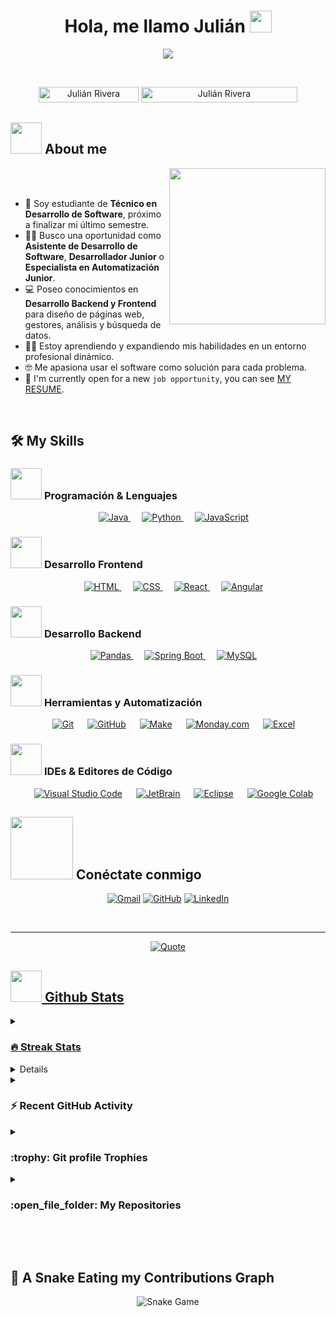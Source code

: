 <h1 align="center">Hola, me llamo Julián <img src="https://media.giphy.com/media/hvRJCLFzcasrR4ia7z/giphy.gif" width="35"></h1>
<p align="center">
  <a href="https://github.com/DenverCoder1/readme-typing-svg"><img src="https://readme-typing-svg.herokuapp.com?font=Time+New+Roman&color=%23C8BE25&size=25&center=true&vCenter=true&width=600&height=100&lines=Estudiante+de+Desarrollo+de+Software;Desarrollador+Backend+%26+Frontend;Especialista+en+Automatización;Siempre+aprendiendo+nuevas+cosas"></a>
</p>

<br>

<p align="center"> 
  <img src="https://komarev.com/ghpvc/?username=riveravalenciajulian&label=Profile%20views&color=0047AB&style=plastic?" alt="Julián Rivera" height=25px, width=160px/> 
  <img src="https://enfsgag3ayy6w9q.m.pipedream.net/&style=plastic" alt="Julián Rivera" target="_blank" height=25px, width=250px/> 
</p>

## <picture><img src = "https://github.com/7oSkaaa/7oSkaaa/blob/main/Images/about_me.gif?raw=true" width = 50px></picture> About me

<picture> <img align="right" src="https://github.com/7oSkaaa/7oSkaaa/blob/main/Images/Right_Side.gif?raw=true" width = 250px></picture>

<br><br>

- :school: Soy estudiante de **Técnico en Desarrollo de Software**, próximo a finalizar mi último semestre.
- :technologist: Busco una oportunidad como **Asistente de Desarrollo de Software**, **Desarrollador Junior** o **Especialista en Automatización Junior**.
- :computer: Poseo conocimientos en **Desarrollo Backend y Frontend** para diseño de páginas web, gestores, análisis y búsqueda de datos.
- :student: Estoy aprendiendo y expandiendo mis habilidades en un entorno profesional dinámico.
- :nerd_face: Me apasiona usar el software como solución para cada problema.
- :thinking: I'm currently open for a new `job opportunity`, you can see [MY RESUME](https://github.com/riveravalenciajulian/portafolio-personal/blob/main/CV%20Juli%C3%A1n%20Rivera.pdf).
<br>

## 🛠️ My Skills

### <picture> <img src = "https://github.com/7oSkaaa/7oSkaaa/blob/main/Images/Programming_Languages.gif?raw=true" width = 50px>  </picture> Programación & Lenguajes

<p align="center"> 
  &emsp; 
  <a href="https://www.java.com" target="_blank"> 
    <img alt="Java" src="https://img.shields.io/badge/Java-%23007396.svg?style=plastic&logo=java&logoColor=white">
  </a>
  &emsp;
  <a href="https://www.python.org" target="_blank">
    <img alt="Python" src="https://img.shields.io/badge/Python%20-%2314354C.svg?style=plastic&logo=python&logoColor=white">
  </a>
  &emsp;
  <a href="https://developer.mozilla.org/en-US/docs/Web/JavaScript" target="_blank"> 
     <img alt="JavaScript" src="https://img.shields.io/badge/JavaScript%20-%23F7DF1E.svg?style=plastic&logo=javascript&logoColor=black">
   </a>
</p>

### <picture> <img src = "https://github.com/7oSkaaa/7oSkaaa/blob/main/Images/Front_End.gif?raw=true" width = 50px>  </picture> Desarrollo Frontend

<p align="center"> 
  &emsp; 
  <a href="https://www.w3.org/html/" target="_blank"> 
    <img alt="HTML" src="https://img.shields.io/badge/HTML5%20-%23E34F26.svg?style=plastic&logo=html5&logoColor=white">
  </a>   
  &emsp;
  <a href="https://www.w3schools.com/css/" target="_blank">
    <img alt="CSS" src="https://img.shields.io/badge/CSS%20-%231572B6.svg?style=plastic&logo=css3&logoColor=white">
  </a> 
  &emsp;
  <a href="https://react.dev" target="_blank">
    <img alt="React" src="https://img.shields.io/badge/react-%2361DAFB.svg?style=plastic&logo=React&logoColor=black">
  </a>
  &emsp;
  <a href="https://angular.io" target="_blank">
    <img alt="Angular" src="https://img.shields.io/badge/angular-%23DD0031.svg?style=plastic&logo=angular&logoColor=white">
  </a>
</p>

### <picture> <img src = "https://github.com/7oSkaaa/7oSkaaa/blob/main/Images/Back_End.gif?raw=true" width = 50px>  </picture> Desarrollo Backend

<p align="center"> 
  &emsp; 
  <a href="https://pandas.pydata.org/" target="_blank">
    <img alt="Pandas" src="https://img.shields.io/badge/pandas-%23150458.svg?style=plastic&logo=pandas&logoColor=white">
  </a>
  &emsp;
  <a href="https://spring.io/projects/spring-boot" target="_blank"> 
    <img alt="Spring Boot" src="https://img.shields.io/badge/spring%20boot-%236DB33F.svg?style=plastic&logo=spring%20boot&logoColor=white">
  </a>
  &emsp;
  <a href="https://www.mysql.com/" target="_blank">
    <img alt="MySQL" src="https://img.shields.io/badge/mysql-%2300f.svg?style=plastic&logo=mysql&logoColor=white">
  </a>
</p>

### <picture> <img src = "https://github.com/7oSkaaa/7oSkaaa/blob/main/Images/Software_Tools.gif?raw=true" width = 50px>  </picture> Herramientas y Automatización

<p align="center">
  &emsp;
  <a href="#"><img alt="Git" src="https://img.shields.io/badge/Git%20-%23F05033.svg?style=plastic&logo=git&logoColor=white"></a>
  &emsp;
  <a href="#"><img alt="GitHub" src="https://img.shields.io/badge/github-%23181717.svg?style=plastic&logo=github&logoColor=white"></a>
  &emsp;
  <a href="#"><img alt="Make" src="https://img.shields.io/badge/Make-%23FFFFFF.svg?style=plastic&logo=make&logoColor=black"></a>
  &emsp;
  <a href="#"><img alt="Monday.com" src="https://img.shields.io/badge/Monday.com-%230073ea.svg?style=plastic&logo=monday.com&logoColor=white"></a>
  &emsp;
  <a href="#"><img alt="Excel" src="https://img.shields.io/badge/excel-%23217346.svg?style=plastic&logo=microsoft%20excel&logoColor=white"></a>
</p>

### <picture> <img src = "https://github.com/7oSkaaa/7oSkaaa/blob/main/Images/IDEs.gif?raw=true" width = 50px>  </picture> IDEs & Editores de Código

<p align="center">
  &emsp;
  <a href="#"><img alt="Visual Studio Code" src="https://img.shields.io/badge/Visual%20Studio%20Code-0078d7.svg?style=plastic&logo=visual-studio-code&logoColor=white"></a>
  &emsp;
  <a href="#"><img alt="JetBrain" src="https://img.shields.io/badge/jetbrains-%23000000.svg?style=plastic&logo=jetbrains&logoColor=white" /></a>
  &emsp;
  <a href="#"><img alt="Eclipse" src="https://img.shields.io/badge/eclipse%20ide-%232C2255.svg?&style=plastic&logo=eclipse%20ide&logoColor=white" /></a>
  &emsp;
  <a href="#"><img alt="Google Colab" src="https://img.shields.io/badge/Colab-F9AB00?style=plastic&logo=googlecolab&logoColor=white" /></a>
</p>

## <picture> <img src = "https://github.com/7oSkaaa/7oSkaaa/blob/main/Images/Connect-with-me.gif?raw=true" width="100px"> </picture> Conéctate conmigo
<p align="center">
  <a href="mailto:riveravalenciajulian@gmail.com"><img img src="https://img.shields.io/badge/gmail-%23EA4335.svg?style=plastic&logo=gmail&logoColor=white" alt="Gmail"/></a>
  <a href="https://github.com/riveravalenciajulian"><img src="https://img.shields.io/badge/github-%23181717.svg?style=plastic&logo=github&logoColor=white" alt="GitHub"/></a>
  <a href="https://www.linkedin.com/in/tu-perfil-de-linkedin"><img src="https://img.shields.io/badge/linkedin-%230A66C2.svg?style=plastic&logo=linkedin&logoColor=white" alt="LinkedIn"/></a>
</p>

<br> 

---

<p align = "center">
  <a href="https://github.com/piyushsuthar/github-readme-quotes"> <img alt = "Quote" src="https://quotes-github-readme.vercel.app/api?type=horizontal&theme=tokyonight&animation=grow_out_in&quoteCategory=programming">
</p>

## <picture> <img src = "https://github.com/7oSkaaa/7oSkaaa/blob/main/Images/Statistics.gif?raw=true" width = 50px>  </picture> Github Stats

<details><summary><h3> 🔥 Streak Stats</h3></summary>

----  

<p align="center"><img src="https://github-readme-streak-stats.herokuapp.com/?user=riveravalenciajulian&theme=tokyonight_duo" alt="Julián Rivera" /></p>

</details>
   
<details><summary><h3>💻 GitHub Profile Stats</h3></summary>

----
  
<p align="center">
    <a href="https://github.com/anuraghazra/github-readme-stats">
      <img alt="Julián Rivera's Github Stats" src="https://github-readme-stats.vercel.app/api?username=riveravalenciajulian&show_icons=true&count_private=true&locale=en&theme=tokyonight&layout=compact" height="230px"/></a>
      <img src="https://github-readme-stats.vercel.app/api/top-langs?username=riveravalenciajulian&langs_count=10&show_icons=true&locale=en&theme=tokyonight" alt="Julián Rivera" height="230px"/>
<br/>

   <b>Note:</b> Top languages is only a metric of the languages my public code consists of and doesn't reflect experience or skill level.
   </p>
</details>

<details><summary><h3>⚡ Recent GitHub Activity</h3></summary>

----
  
[![riveravalenciajulian's github activity graph](https://github-readme-activity-graph.cyclic.app/graph?username=riveravalenciajulian&theme=github)](https://github.com/riveravalenciajulian/github-readme-activity-graph)

   
</details>

<details><summary> <h3> :trophy: Git profile Trophies </h3></summary>

----
  
<p align="center"> <a href="https://github.com/ryo-ma/github-profile-trophy"><img src="https://github-profile-trophy.vercel.app/?username=riveravalenciajulian&layout=compact&theme=tokyonight&column=4&margin-w=15&margin-h=15" alt="Julián Rivera" /></a> </p>

[![@riveravalenciajulian's Holopin board](https://holopin.io/api/user/board?user=riveravalenciajulian)](https://holopin.io/@riveravalenciajulian)
  
</details>
  
<details><summary><h3> :open_file_folder: My Repositories </h3></summary>

----
  
<div>
  <p align="center">
    <a href="https://github.com/riveravalenciajulian/tu-repositorio-1">
          <img src="https://github-readme-stats.vercel.app/api/pin/?username=riveravalenciajulian&repo=tu-repositorio-1&theme=tokyonight" alt="GitHub Stats" />
      </a>
    <a href="https://github.com/riveravalenciajulian/tu-repositorio-2">
          <img src="https://github-readme-stats.vercel.app/api/pin/?username=riveravalenciajulian&repo=tu-repositorio-2&theme=tokyonight" alt="GitHub Stats" />
      </a>
      </p>
</div>
</details>

</br></br>
  
## 🐍 A Snake Eating my Contributions Graph
  
<p align = "center">
  <img src = "https://github.com/riveravalenciajulian/riveravalenciajulian/blob/output/github-contribution-grid-snake.svg?" alt = "Snake Game"/>
</p>

